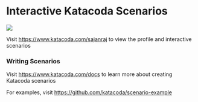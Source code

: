 # Interactive Katacoda Scenarios

[![](http://shields.katacoda.com/katacoda/sajanraj/count.svg)](https://www.katacoda.com/sajanraj "Get your profile on Katacoda.com")

Visit https://www.katacoda.com/sajanraj to view the profile and interactive scenarios

### Writing Scenarios
Visit https://www.katacoda.com/docs to learn more about creating Katacoda scenarios

For examples, visit https://github.com/katacoda/scenario-example

